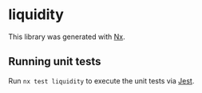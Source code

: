 # liquidity

This library was generated with [Nx](https://nx.dev).

## Running unit tests

Run `nx test liquidity` to execute the unit tests via [Jest](https://jestjs.io).
